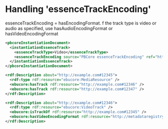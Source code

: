 # Handling 'essenceTrackEncoding'

essenceTrackEncoding = hasEncodingFormat.
f the track type is video or audio as specified, use hasAudioEncodingFormat or hasVideoEncodingFormat



```xml
<pbcoreInstantiationDocument>
  <instantiationEssenceTrack>
    <essenceTrackType>Video</essenceTrackType>
    <essenceTrackEncoding source="PBCore essenceTrackEncoding" ref="http://metadataregistry.org/concept/show/id/2889.html">H.264/MPEG-4 AVC: QuickTime H.264 </essenceTrackEncoding>
  </instantiationEssenceTrack>
</pbcoreInstantiationDocument>
```


```xml
<rdf:Description about="http://example.com#12345">
  <rdf:type rdf:resource="ebucore:MediaResource" />
  <ebucore:hasTrack rdf:resource="http://example.com#12346" />
  <ebucore:hasTrack rdf:resource="http://example.com#12347" />
</rdf:Description>

<rdf:Description about="http://example.com#12346">
  <rdf:type rdf:resource="ebucore:VideoTrack" />
  <ebucore:isTrackOf rdf:resource="http://example.com#12345" />
  <ebucore:hasVideoEncodingFormat rdf:resource="http://metadataregistry.org/concept/show/id/2889.html" />
</rdf:Description>

```
